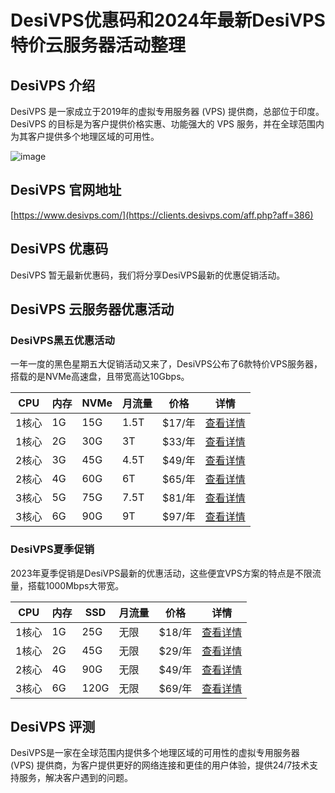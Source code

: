 # DesiVPS优惠码和2024年最新DesiVPS特价云服务器活动整理

## DesiVPS 介绍

DesiVPS 是一家成立于2019年的虚拟专用服务器 (VPS) 提供商，总部位于印度。DesiVPS 的目标是为客户提供价格实惠、功能强大的 VPS 服务，并在全球范围内为其客户提供多个地理区域的可用性。

![image](https://github.com/danielcdgraham/DesiVPS/assets/157262063/a858bf4d-59d5-4b38-8478-ce70d3bd641d)

## DesiVPS 官网地址

[https://www.desivps.com/](https://clients.desivps.com/aff.php?aff=386)

## DesiVPS 优惠码

DesiVPS 暂无最新优惠码，我们将分享DesiVPS最新的优惠促销活动。

## DesiVPS 云服务器优惠活动

### DesiVPS黑五优惠活动

一年一度的黑色星期五大促销活动又来了，DesiVPS公布了6款特价VPS服务器，搭载的是NVMe高速盘，且带宽高达10Gbps。

| CPU | 内存 | NVMe | 月流量 | 价格 | 详情 |
| --- | --- | --- | --- | --- | --- |
| 1核心 | 1G | 15G | 1.5T | $17/年 | [查看详情](http://clients.desivps.com/aff.php?aff=386&pid=198) |
| 1核心 | 2G | 30G | 3T | $33/年 | [查看详情](http://clients.desivps.com/aff.php?aff=386&pid=199) |
| 2核心 | 3G | 45G | 4.5T | $49/年 | [查看详情](http://clients.desivps.com/aff.php?aff=386&pid=200) |
| 2核心 | 4G | 60G | 6T | $65/年 | [查看详情](http://clients.desivps.com/aff.php?aff=386&pid=201) |
| 3核心 | 5G | 75G | 7.5T | $81/年 | [查看详情](http://clients.desivps.com/aff.php?aff=386&pid=202) |
| 3核心 | 6G | 90G | 9T | $97/年 | [查看详情](http://clients.desivps.com/aff.php?aff=386&pid=203) |

### DesiVPS夏季促销

2023年夏季促销是DesiVPS最新的优惠活动，这些便宜VPS方案的特点是不限流量，搭载1000Mbps大带宽。

| CPU | 内存 | SSD | 月流量 | 价格 | 详情 |
| --- | --- | --- | --- | --- | --- |
| 1核心 | 1G | 25G | 无限 | $18/年 | [查看详情](http://clients.desivps.com/aff.php?aff=386&pid=183) |
| 1核心 | 2G | 45G | 无限 | $29/年 | [查看详情](http://clients.desivps.com/aff.php?aff=386&pid=119) |
| 2核心 | 4G | 90G | 无限 | $49/年 | [查看详情](http://clients.desivps.com/aff.php?aff=386&pid=120) |
| 3核心 | 6G | 120G | 无限 | $69/年 | [查看详情](http://clients.desivps.com/aff.php?aff=386&pid=184) |

## DesiVPS 评测

DesiVPS是一家在全球范围内提供多个地理区域的可用性的虚拟专用服务器 (VPS) 提供商，为客户提供更好的网络连接和更佳的用户体验，提供24/7技术支持服务，解决客户遇到的问题。
